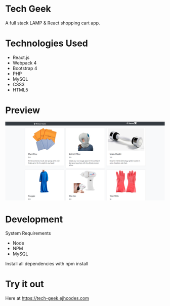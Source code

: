 # Tech Geek

A full stack LAMP & React shopping cart app.

# Technologies Used

- React.js
- Webpack 4
- Bootstrap 4
- PHP
- MySQL
- CSS3
- HTML5


# Preview

![alt text](preview.png)

# Development

System Requirements

- Node
- NPM
- MySQL

Install all dependencies with npm install

# Try it out

Here at https://tech-geek.ejhcodes.com
